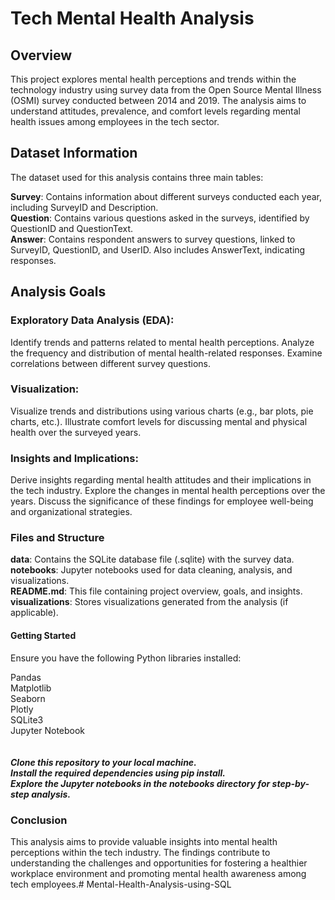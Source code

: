 # Tech Mental Health Analysis
## Overview
This project explores mental health perceptions and trends within the technology industry using survey data from the Open Source Mental Illness (OSMI) survey conducted between 2014 and 2019. The analysis aims to understand attitudes, prevalence, and comfort levels regarding mental health issues among employees in the tech sector.

## Dataset Information
The dataset used for this analysis contains three main tables:

**Survey**: Contains information about different surveys conducted each year, including SurveyID and Description.<br>
**Question**: Contains various questions asked in the surveys, identified by QuestionID and QuestionText.<br>
**Answer**: Contains respondent answers to survey questions, linked to SurveyID, QuestionID, and UserID. Also includes AnswerText, indicating responses.<br>
## Analysis Goals
### Exploratory Data Analysis (EDA):

Identify trends and patterns related to mental health perceptions.
Analyze the frequency and distribution of mental health-related responses.
Examine correlations between different survey questions.
### Visualization:

Visualize trends and distributions using various charts (e.g., bar plots, pie charts, etc.).
Illustrate comfort levels for discussing mental and physical health over the surveyed years.
### Insights and Implications:

Derive insights regarding mental health attitudes and their implications in the tech industry.
Explore the changes in mental health perceptions over the years.
Discuss the significance of these findings for employee well-being and organizational strategies.
### Files and Structure
**data**: Contains the SQLite database file (.sqlite) with the survey data.<br>
**notebooks**: Jupyter notebooks used for data cleaning, analysis, and visualizations.<br>
**README.md**: This file containing project overview, goals, and insights.<br>
**visualizations**: Stores visualizations generated from the analysis (if applicable).<br>
#### Getting Started

Ensure you have the following Python libraries installed:<br>

Pandas<br>
Matplotlib<br>
Seaborn<br>
Plotly<br>
SQLite3<br>
Jupyter Notebook<br>
<br><br>
***Clone this repository to your local machine.<br>
Install the required dependencies using pip install.<br>
Explore the Jupyter notebooks in the notebooks directory for step-by-step analysis.<br>***
### Conclusion
This analysis aims to provide valuable insights into mental health perceptions within the tech industry. The findings contribute to understanding the challenges and opportunities for fostering a healthier workplace environment and promoting mental health awareness among tech employees.# Mental-Health-Analysis-using-SQL
